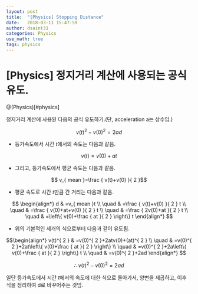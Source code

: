 ```yaml
---
layout: post
title:  "[Physics] Stopping Distance"
date:   2018-03-11 15:47:59
author: dsaint31
categories: Physics
use_math: true
tags: physics
---
```


# [Physics] 정지거리 계산에 사용되는 공식 유도.
@(Physics)[#physics]

정지거리 계산에 사용된 다음의 공식 유도하기.(단, acceleration a는 상수임.)

$$ v(t)^{ 2 }-v(0)^{ 2 }=2ad $$


* 등가속도에서 시간 $t$에서의 속도는 다음과 같음.

$$ v(t)=v(0)+at $$

* 그리고, 등가속도에서 평균 속도는 다음과 같음.

$$ v_{ mean }=\frac { v(t)+v(0) }{ 2 }$$

* 평균 속도로 시간 $t$만큼 간 거리는 다음과 같음.

$$  \begin{align*} d & =v_{ mean }t \\ \quad  & =\frac { v(t)+v(0) }{ 2 } t \\ \quad  & =\frac { v(0)+at+v(0) }{ 2 } t \\ \quad  & =\frac { 2v(0)+at }{ 2 } t \\ \quad  & =\left\{ v(0)+\frac { at }{ 2 }  \right\} t \end{align*} $$

* 위의 기본적인 세개의 식으로부터 다음과 같이 유도됨.

$$\begin{align*} v(t)^{ 2 } & =v(0)^{ 2 }+2atv(0)+(at)^{ 2 } \\ \quad  & =v(0)^{ 2 }+2at\left\{ v(0)+\frac { at }{ 2 }  \right\}  \\ \quad  & =v(0)^{ 2 }+2a\left\{ v(0)+\frac { at }{ 2 }  \right\} t \\ \quad  & =v(0)^{ 2 }+2ad \end{align*} $$

$$\therefore v(t)^{ 2 }-v(0)^{ 2 }=2ad$$

일단 등가속도에서 시간 $t$에서의 속도에 대한 식으로 돌아가서, 양변을 제곱하고, 이후 식을 정리하여 d로 바꾸어주는 것임.
